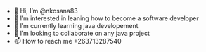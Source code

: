 - 👋 Hi, I’m @nkosana83
- 👀 I’m interested in leaning how to become a software developer
- 🌱 I’m currently learning java developement
- 💞️ I’m looking to collaborate on any java project
- 📫 How to reach me +263713287540

<!---
nkosana83/nkosana83 is a ✨ special ✨ repository because its `README.md` (this file) appears on your GitHub profile.
You can click the Preview link to take a look at your changes.
--->
